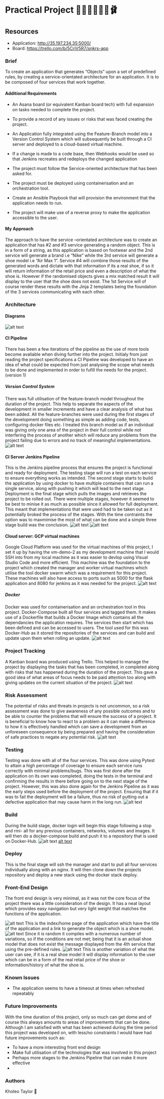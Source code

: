 
# Practical Project  👞👟🥾🥿👠👡🩰

## Resources 
- Application: http://35.197.234.35:5000/ 
- Board: https://trello.com/b/5CriV5R7/snkrs-app  

### Brief
To create an application that generates “Objects” upon a set of predefined rules, by creating a service-orientated architecture for an application. It is to be composed of four services that work together.
#### Additional Requirements
- An Asana board (or equivalent Kanban board tech) with full expansion on tasks needed to complete the project.

-  To provide a record of any issues or risks that was faced creating the project.

-  An Application fully integrated using the Feature-Branch model into a Version Control System which will subsequently be built through a CI server and deployed to a cloud-based virtual machine.

- If a change is made to a code base, then Webhooks would be used so that Jenkins recreates and redeploys the changed application

- The project must follow the Service-oriented architecture that has been asked for.

- The project must be deployed using containerisation and an orchestration tool.

- Create an Ansible Playbook that will provision the environment that the application needs to run.

- The project will make use of a reverse proxy to make the application accessible to the user.

#### My Approach
The approach to have the service –orientated architecture was to create an application that has #2 and #3 service generating a random object. This is in a form of a string, as this application is based on footwear and the 2nd service will generate a brand i.e “Nike” while the 3rd service will generate a shoe model i.e “Air Max 1”. Service #4 will combine those results of the generated words and dictate with that information if its a real shoe, if so it will return information of the retail price and even a description of what the shoe is. However if the randomised objects gives a mix matched result it will display to the user that the shoe does not exist. The 1st Service will of course render these results with the Jinja 2 templates being the foundation of the 3 services communicating with each other.

### Architecture

#### Diagrams
![alt text](https://github.com/kholeone/devops-core-practical-project-beta/blob/main/documents/App%20architecture.png)

#### CI Pipeline
There has been a few iterations of the pipeline as the use of more tools become avaliable when diving further into the project. Initialy from just reading the project specifications a CI Pipeline was developed to have an idea of what could be expected from just analysing the scope what needs to be done and implemented in order to fufill the needs for the project.
(version 1)


##### Version Control System
There was full utilisation of the feature-branch model throughout the duration of the project. This help to separate the aspects of the development in smaller increments and have a clear analysis of what has been added. All the feature-branches were used during the first stages of the development doing something as simple as adding code, tests, configuring docker files etc. I treated this branch model as if an individual was giving only one area of the project in their full control while not interfering the process of another which will reduce any problems from the project failing due to errors and no track of meaningful implementations.
![alt text](https://github.com/kholeone/devops-core-practical-project-beta/blob/main/documents/version-control-branches.png "branch models")

#### CI Server Jenkins Pipeline
This is the Jenkins pipeline process that ensures the project is functional and ready for deployment. The testing stage will run a test on each service to ensure everything works as intended. The second stage starts to build the application by using docker to have multiple containers that can run a single service, along with pushing it which will lead to the next stage. Deployment is the final stage which pulls the images and retrieves the project to be rolled out. There were multiple stages, however it seemed to be best to minise it as much as possible since it allowed for full deployment. This meant that implementations that were used had to be taken out as it potentially broked the process of the stages. With the time contraints the option was to maxmimise the most of what can be done and a simple three stage build was the conclusion.
![alt text](https://github.com/kholeone/devops-core-practical-project-beta/blob/development/documents/deployment.png "stage-view-jenkins-pipeline")
![alt text](https://github.com/kholeone/devops-core-practical-project-beta/blob/main/documents/Screenshot%202020-12-07%20115036.png)

#### Cloud server: GCP virtual machines
Google Cloud Platform was used for the virtual machines of this project, I set it up by having the vm-demo-2 as my development machine that I would SSH into from my local machine as it was easier to devlop using Visual Studio Code and more efficient. This machine was the foundation to the project which created the manager and worker virtual machines which utilise the tool docker swarm which was a requirement for this project. These machines will also have access to ports such as 5000 for the flask application and 8080 for jenkins as it was needed for the project. ![alt text](https://github.com/kholeone/devops-core-practical-project-beta/blob/main/documents/GCP%20virtual%20machines.png)

##### Docker
Docker was used for containerisation and an orchestration tool in this project. Docker-Compose built all four services and tagged them. It makes use of a Dockerfile that builds a Docker Image which contains all the dependancies the application requires. The services then start which has been defined and can be accessed to users. The tool used for this was Docker-Hub as it stored the repositories of the services and can build and update upon them when rolling an update.
![alt text](https://github.com/kholeone/devops-core-practical-project-beta/blob/main/documents/docker-hub.png)


### Project Tracking 
A Kanban board was produced using Trello. This helped to manage the project by displaying the tasks that has been completed, in completed along with risks that has happened during the duration of the project. This gave a good idea of what areas of focus needs to be paid attention too along with giving updates on the current situation of the project.
![alt text](https://github.com/kholeone/devops-core-practical-project-beta/blob/development/documents/kanban-board.png)

### Risk Assessment
The potential of risks and threats in projects is not uncommon, so a risk assessment was done to give awareness of any possible outcomes and to be able to counter the problems that will ensure the success of a project. It is beneficial to know how to react to a problem as it can make a difference to how it is effectively handled which can save a development from an unforeseen consequence by being prepared and having the consideration of safe practices to negate any potential risk.
![alt text](https://github.com/kholeone/devops-core-practical-project-beta/blob/main/documents/risk-assessment.png "Risk Assessment")

### Testing 
Testing was done with all of the four services. This was done using Pytest to attain a high percentage of coverage to ensure each service runs correctly with minimal problems/bugs. This was first done after the application on its own was completed, doing the tests in the terminal and confirming the results in there before going on to the next stage of the project. However, this was also done again for the Jenkins Pipeline as it was the early steps used before the deployment of the project. Ensuring that if it was to fail the deployment will be a failure, thus no risk of putting out a defective application that may cause harm in the long run.
![alt text](https://github.com/kholeone/devops-core-practical-project-beta/blob/development/documents/testing.png "pytest --cov")

### Build
During the build stage, docker login will begin this stage following a stop and rmi- all for any previous containers, networks, volumes and images. It will then do a docker-compose build and push it to a repository that is used on Docker-Hub.
![alt text](https://github.com/kholeone/devops-core-practical-project-beta/blob/main/documents/jenkins-pipeline%20build.png)
[alt text](https://github.com/kholeone/devops-core-practical-project-beta/blob/main/documents/jenkins-pipeline%20build2.png)

### Deploy
This is the final stage will ssh the manager and start to pull all four services individually along with an nginx. It will then clone down the projects repository and deploy a new stack using the docker stack deploy. 

### Front-End Design
The front end design is very minimal, as it was not the core focus of the project there was a little consideration of the design. It has a neat layout which provides easy navigation but very light weight that matches the functions of the application.

![alt text](https://github.com/kholeone/devops-core-practical-project-beta/blob/development/documents/front-end-1.png "snkrs-app front end")
This is the index/home page of the application which have the title of the application and a link to generate the object which is a shoe model.
![alt text](https://github.com/kholeone/devops-core-practical-project-beta/blob/development/documents/front-end-2%20.png "snkrs-app front end")
Since it is random it compiles with a numerous number of variations, so if the conditions are not met; being that it is an actual shoe model that does not exist the message displayed from the 4th service that using the pre-defined rules.
![alt text](https://github.com/kholeone/devops-core-practical-project-beta/blob/development/documents/front-end-3.png "snkrs-app front end")
This is another variation of what the user can see, if it is a real shoe model it will display information to the user which can be in a form of the real retail price of the shoe or information/history of what the shoe is.

### Known Issues
-	The application seems to have a timeout at times when refreshed repeatably 

### Future Improvements
With the time duration of this project, only so much can get dome and of course this always amounts to areas of improvements that can be done. Although I am satisfied with what has been achieved during the time period this project was developed on, with less/no constraints I would have had future improvements such as: 

-	To have a more interesting front end design
-	Make full utilisation of the technologies that was involved in this project
- Perhaps more stages to the Jenkins Pipeline that can make it more effective
- 



### Authors
Kholeo Taylor 👻




